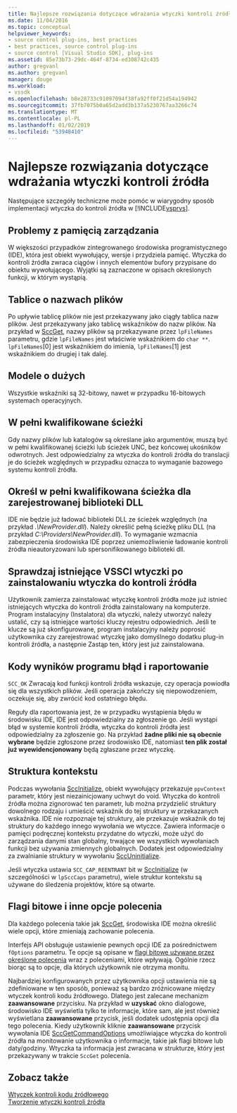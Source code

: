 ```yaml
---
title: Najlepsze rozwiązania dotyczące wdrażania wtyczki kontroli źródła | Dokumentacja firmy Microsoft
ms.date: 11/04/2016
ms.topic: conceptual
helpviewer_keywords:
- source control plug-ins, best practices
- best practices, source control plug-ins
- source control [Visual Studio SDK], plug-ins
ms.assetid: 85e73b73-29dc-464f-8734-ed308742c435
author: gregvanl
ms.author: gregvanl
manager: douge
ms.workload:
- vssdk
ms.openlocfilehash: b8e28733c91097094f38fa92ff0f21d54a194942
ms.sourcegitcommit: 37fb7075b0a65d2add3b137a5230767aa3266c74
ms.translationtype: MT
ms.contentlocale: pl-PL
ms.lasthandoff: 01/02/2019
ms.locfileid: "53948410"
---
```

# <a name="best-practices-for-implementing-a-source-control-plug-in"></a>Najlepsze rozwiązania dotyczące wdrażania wtyczki kontroli źródła
Następujące szczegóły techniczne może pomóc w wiarygodny sposób implementacji wtyczka do kontroli źródła w [!INCLUDE[vsprvs](../code-quality/includes/vsprvs_md.md)].  
  
## <a name="memory-management-issues"></a>Problemy z pamięcią zarządzania  
 W większości przypadków zintegrowanego środowiska programistycznego (IDE), która jest obiekt wywołujący, wersje i przydziela pamięć. Wtyczka do kontroli źródła zwraca ciągów i innych elementów bufory przypisane do obiektu wywołującego. Wyjątki są zaznaczone w opisach określonych funkcji, w którym wystąpią.  
  
## <a name="arrays-of-file-names"></a>Tablice o nazwach plików  
 Po upływie tablicę plików nie jest przekazywany jako ciągły tablica nazw plików. Jest przekazywany jako tablicę wskaźników do nazw plików. Na przykład w [SccGet](../extensibility/sccget-function.md), nazwy plików są przekazywane przez `lpFileNames` parametru, gdzie `lpFileNames` jest właściwie wskaźnikiem do `char **`. `lpFileNames`[0] jest wskaźnikiem do imienia, `lpFileNames`[1] jest wskaźnikiem do drugiej i tak dalej.  
  
## <a name="large-model"></a>Modele o dużych  
 Wszystkie wskaźniki są 32-bitowy, nawet w przypadku 16-bitowych systemach operacyjnych.  
  
## <a name="fully-qualified-paths"></a>W pełni kwalifikowane ścieżki  
 Gdy nazwy plików lub katalogów są określane jako argumentów, muszą być w pełni kwalifikowanej ścieżki lub ścieżek UNC, bez końcowej ukośników odwrotnych. Jest odpowiedzialny za wtyczka do kontroli źródła do translacji je do ścieżek względnych w przypadku oznacza to wymaganie bazowego systemu kontroli źródła.  
  
## <a name="specify-a-fully-qualified-path-for-the-registered-dll"></a>Określ w pełni kwalifikowana ścieżka dla zarejestrowanej biblioteki DLL  
 IDE nie będzie już ładować biblioteki DLL ze ścieżek względnych (na przykład *.\NewProvider.dll*). Należy określić pełną ścieżkę pliku DLL (na przykład *C:\Providers\NewProvider.dll*). To wymaganie wzmacnia zabezpieczenia środowiska IDE poprzez uniemożliwienie ładowanie kontroli źródła nieautoryzowani lub spersonifikowanego biblioteki dll.  
  
## <a name="check-for-an-existing-vssci-plug-in-when-you-install-your-source-control-plug-in"></a>Sprawdzaj istniejące VSSCI wtyczki po zainstalowaniu wtyczka do kontroli źródła  
 Użytkownik zamierza zainstalować wtyczkę kontroli źródła może już istnieć istniejących wtyczka do kontroli źródła zainstalowany na komputerze. Program instalacyjny (Instalatora) dla wtyczki, należy utworzyć należy ustalić, czy są istniejące wartości kluczy rejestru odpowiednich. Jeśli te klucze są już skonfigurowane, program instalacyjny należy poprosić użytkownika czy zarejestrować wtyczkę jako domyślnego dodatku plug-in kontroli źródła, a następnie Zastąp ten, który jest już zainstalowana.  
  
## <a name="error-result-codes-and-reporting"></a>Kody wyników programu błąd i raportowanie  
 `SCC_OK` Zwracają kod funkcji kontroli źródła wskazuje, czy operacja powiodła się dla wszystkich plików. Jeśli operacja zakończy się niepowodzeniem, oczekuje się, aby zwrócić kod ostatniego błędu.  
  
 Reguły dla raportowania jest, że w przypadku wystąpienia błędu w środowisku IDE, IDE jest odpowiedzialny za zgłoszenie go. Jeśli wystąpi błąd w systemie kontroli źródła, wtyczka do kontroli źródła jest odpowiedzialny za zgłoszenie go. Na przykład **żadne pliki nie są obecnie wybrane** będzie zgłoszone przez środowisko IDE, natomiast **ten plik został już wyewidencjonowany** będą zgłaszane przez wtyczkę.  
  
## <a name="the-context-structure"></a>Struktura kontekstu  
 Podczas wywołania [SccInitialize](../extensibility/sccinitialize-function.md), obiekt wywołujący przekazuje `ppvContext` parametr, który jest niezainicjowany uchwyt do void. Wtyczka do kontroli źródła można zignorować ten parametr, lub można przydzielić struktury dowolnego rodzaju i umieścić wskaźnik do tej struktury w przekazanych wskaźnika. IDE nie rozpoznaje tej struktury, ale przekazuje wskaźnik do tej struktury do każdego innego wywołania we wtyczce. Zawiera informacje o pamięci podręcznej kontekstu przydatne do wtyczki, może użyć do zarządzania danymi stan globalny, trwające we wszystkich wywołaniach funkcji bez używania zmiennych globalnych. Dodatek jest odpowiedzialny za zwalnianie struktury w wywołaniu [SccUninitialize](../extensibility/sccuninitialize-function.md).  
  
 Jeśli wtyczka ustawia `SCC_CAP_REENTRANT` bit w [SccInitialize](../extensibility/sccinitialize-function.md) (w szczególności w `lpSccCaps` parametru), wiele struktur kontekstu są używane do śledzenia projektów, które są otwarte.  
  
## <a name="bitflags-and-other-command-options"></a>Flagi bitowe i inne opcje polecenia  
 Dla każdego polecenia takie jak [SccGet](../extensibility/sccget-function.md), środowiska IDE można określić wiele opcji, które zmieniają zachowanie polecenia.  
  
 Interfejs API obsługuje ustawienie pewnych opcji IDE za pośrednictwem `fOptions` parametru. Te opcje są opisane w [flagi bitowe używane przez określone polecenia](../extensibility/bitflags-used-by-specific-commands.md) wraz z poleceniami, które wpływają. Ogólnie rzecz biorąc są to opcje, dla których użytkownik nie otrzyma monitu.  
  
 Najbardziej konfigurowanych przez użytkownika opcji ustawienia nie są zdefiniowane w ten sposób, ponieważ są bardzo zróżnicowane między wtyczek kontroli kodu źródłowego. Dlatego jest zalecane mechanizm **zaawansowane** przycisku. Na przykład w **uzyskać** okno dialogowe, środowisko IDE wyświetla tylko te informacje, które sam, ale jest również wyświetlana **zaawansowane** przycisk, jeśli dodatek udostępnia opcji dla tego polecenia. Kiedy użytkownik kliknie **zaawansowane** przycisk wywołania IDE [SccGetCommandOptions](../extensibility/sccgetcommandoptions-function.md) umożliwiające wtyczka do kontroli źródła na monitowanie użytkownika o informacje, takie jak flagi bitowe lub daty/godziny. Wtyczka ta informacja jest zwracana w strukturze, który jest przekazywany w trakcie `SccGet` polecenia.  
  
## <a name="see-also"></a>Zobacz także  
 [Wtyczek kontroli kodu źródłowego](../extensibility/source-control-plug-ins.md)   
 [Tworzenie wtyczki kontroli źródła](../extensibility/internals/creating-a-source-control-plug-in.md)
